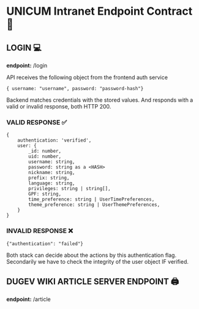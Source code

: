 # UNICUM Intranet Endpoint Contract 🔌

## LOGIN 💻

**endpoint:** /login

API receives the following object from the frontend auth service
```
{ username: "username", password: "password-hash"}
```
Backend matches credentials with the stored values. And responds with a valid or invalid response, both HTTP 200.

### VALID RESPONSE ✅
```
{ 
    authentication: 'verified', 
    user: {
        _id: number,
        uid: number,
        username: string,
        password: string as a <HASH>
        nickname: string,
        prefix: string,
        language: string,
        privileges: string | string[],
        GPF: string,
        time_preference: string | UserTimePreferences,
        theme_preference: string | UserThemePreferences,
    }
}
```

### INVALID RESPONSE ❌
```
{"authentication": "failed"}
```

Both stack can decide about the actions by this authentication flag. Secondarily we have to check the integrity of the user object IF verified.

## DUGEV WIKI ARTICLE SERVER ENDPOINT 🖨️

**endpoint:** /article


